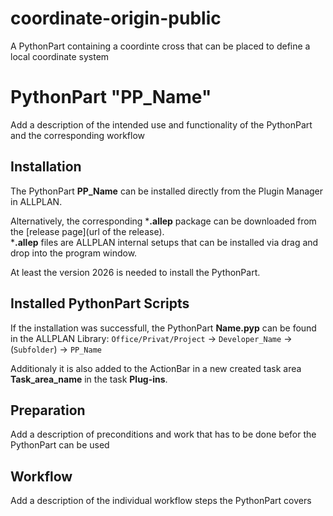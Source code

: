 # coordinate-origin-public
A PythonPart containing a coordinte cross that can be placed to define a local coordinate system
# PythonPart "PP_Name"
Add a description of the intended use and functionality of the PythonPart and the corresponding workflow

## Installation
The PythonPart **PP_Name** can be installed directly from the Plugin Manager in ALLPLAN.

Alternatively, the corresponding ***.allep** package can be downloaded from the [release page](url of the release).\
 ***.allep** files are ALLPLAN internal setups that can be installed via drag and drop into the program window.

At least the version 2026 is needed to install the PythonPart.

## Installed PythonPart Scripts
If the installation was successfull, the PythonPart **Name.pyp** can be found
in the ALLPLAN Library:
`Office/Privat/Project` → `Developer_Name` → (`Subfolder`) → `PP_Name`

Additionaly it is also added to the ActionBar in a new created task area **Task_area_name** in the task **Plug-ins**.

## Preparation
Add a description of preconditions and work that has to be done befor the PythonPart can be used


## Workflow
Add a description of the individual workflow steps the PythonPart covers
